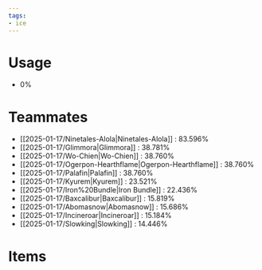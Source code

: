 ```yaml
---
tags:
- ice
---
```

# Usage
- 0%
# Teammates
- [[2025-01-17/Ninetales-Alola|Ninetales-Alola]] : 83.596%
- [[2025-01-17/Glimmora|Glimmora]] : 38.781%
- [[2025-01-17/Wo-Chien|Wo-Chien]] : 38.760%
- [[2025-01-17/Ogerpon-Hearthflame|Ogerpon-Hearthflame]] : 38.760%
- [[2025-01-17/Palafin|Palafin]] : 38.760%
- [[2025-01-17/Kyurem|Kyurem]] : 23.521%
- [[2025-01-17/Iron%20Bundle|Iron Bundle]] : 22.436%
- [[2025-01-17/Baxcalibur|Baxcalibur]] : 15.819%
- [[2025-01-17/Abomasnow|Abomasnow]] : 15.686%
- [[2025-01-17/Incineroar|Incineroar]] : 15.184%
- [[2025-01-17/Slowking|Slowking]] : 14.446%
# Items